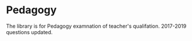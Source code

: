 # Pedagogy
The library is for Pedagogy examnation of teacher's qualifation.
2017-2019 questions updated.
